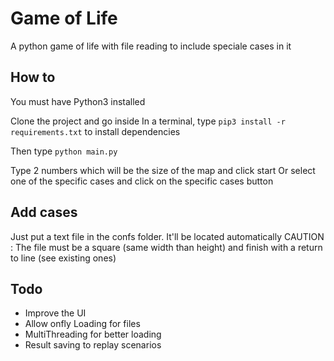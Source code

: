# Game of Life

A python game of life with file reading to include speciale cases in it

## How to

You must have Python3 installed

Clone the project and go inside
In a terminal, type `pip3 install -r requirements.txt` to install dependencies

Then type `python main.py`

Type 2 numbers which will be the size of the map and click start
Or select one of the specific cases and click on the specific cases button

## Add cases

Just put a text file in the confs folder. It'll be located automatically
CAUTION : The file must be a square (same width than height) and finish with a return to line (see existing ones)

## Todo

- Improve the UI
- Allow onfly Loading for files
- MultiThreading for better loading
- Result saving to replay scenarios